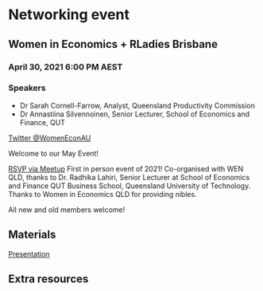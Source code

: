 # Networking event 
## Women in Economics + RLadies Brisbane

### April 30, 2021 6:00 PM AEST 
### Speakers

* Dr Sarah Cornell-Farrow, Analyst, Queensland Productivity Commission
* Dr Annastiina Silvennoinen, Senior Lecturer, School of Economics and Finance, QUT

[Twitter @WomenEconAU](https://twitter.com/WomenEconAU)

Welcome to our May Event!

[RSVP via Meetup](https://www.meetup.com/en-AU/rladies-brisbane/events/) First in person event of 2021!
Co-organised with WEN QLD, thanks to Dr. Radhika Lahiri, Senior Lecturer at School of Economics and Finance QUT Business School, Queensland University of Technology.
Thanks to Women in Economics QLD for providing nibles.

All new and old members welcome!

## Materials
[Presentation](./Tong-Rladies-2021.pdf)

## Extra resources


